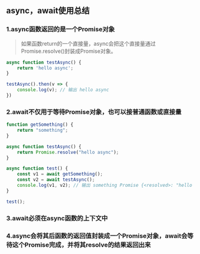 ## async，await使用总结
### 1.async函数返回的是一个Promise对象
> 如果函数return的一个直接量，async会把这个直接量通过Promise.resolve()封装成Promise对象。
```js
async function testAsync() {
    return 'hello async';
}

testAsync().then(v => {
    console.log(v); // 输出 hello async
})
```
### 2.await不仅用于等待Promise对象，也可以接普通函数或直接量
```js
function getSomething() {
    return "something";
}

async function testAsync() {
    return Promise.resolve("hello async");
}

async function test() {
    const v1 = await getSomething();
    const v2 = await testAsync();
    console.log(v1, v2); // 输出 something Promise {<resolved>: "hello async"}
}

test();
```
### 3.await必须在async函数的上下文中
### 4.async会将其后函数的返回值封装成一个Promise对象，await会等待这个Promise完成，并将其resolve的结果返回出来